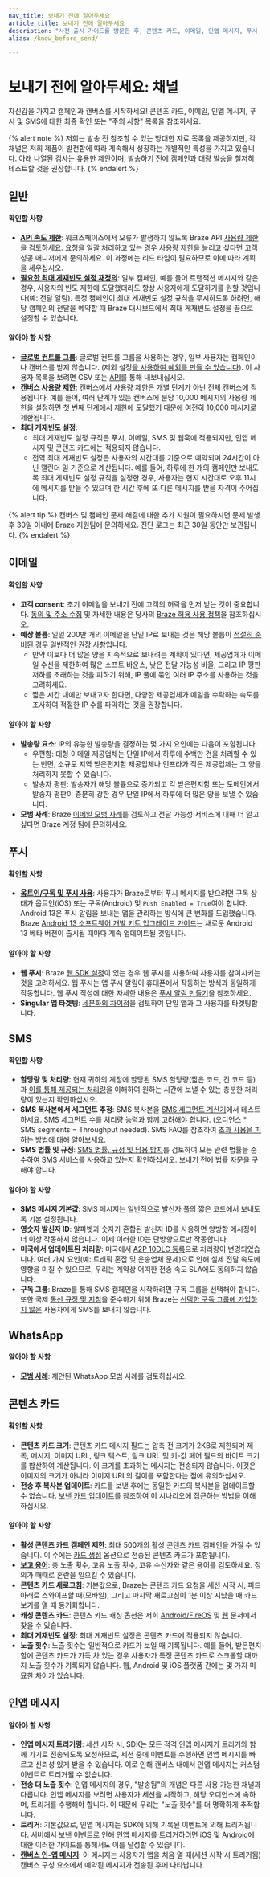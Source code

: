 ```yaml
---
nav_title: 보내기 전에 알아두세요
article_title: 보내기 전에 알아두세요
description: "사전 출시 가이드를 방문한 후, 콘텐츠 카드, 이메일, 인앱 메시지, 푸시 및 SMS에 대한 최종 확인 목록 또는 '주의 사항'을 참조하세요."
alias: /know_before_send/

---
```


# 보내기 전에 알아두세요: 채널

자신감을 가지고 캠페인과 캔버스를 시작하세요! 콘텐츠 카드, 이메일, 인앱 메시지, 푸시 및 SMS에 대한 최종 확인 또는 "주의 사항" 목록을 참조하세요.

{% alert note %}
저희는 발송 전 참조할 수 있는 방대한 자료 목록을 제공하지만, 각 채널은 저희 제품이 발전함에 따라 계속해서 성장하는 개별적인 특성을 가지고 있습니다. 아래 나열된 검사는 유용한 제안이며, 발송하기 전에 캠페인과 대량 발송을 철저히 테스트할 것을 권장합니다.
{% endalert %}

## 일반

#### 확인할 사항
- [**API 속도 제한**](https://braze.com/resources/articles/whats-rate-limiting): 워크스페이스에서 오류가 발생하지 않도록 Braze API [사용량 제한]({{site.baseurl}}/api/api_limits/)을 검토하세요. 요청을 일괄 처리하고 있는 경우 사용량 제한을 늘리고 싶다면 고객 성공 매니저에게 문의하세요. 이 과정에는 리드 타임이 필요하므로 이에 따라 계획을 세우십시오.
- [**필요한 최대 게재빈도 설정 재정의**]({{site.baseurl}}/user_guide/engagement_tools/campaigns/building_campaigns/rate-limiting/#frequency-capping): 일부 캠페인, 예를 들어 트랜잭션 메시지와 같은 경우, 사용자의 빈도 제한에 도달했더라도 항상 사용자에게 도달하기를 원할 것입니다(예: 전달 알림). 특정 캠페인이 최대 게재빈도 설정 규칙을 무시하도록 하려면, 해당 캠페인의 전달을 예약할 때 Braze 대시보드에서 최대 게재빈도 설정을 끔으로 설정할 수 있습니다.

#### 알아야 할 사항
- [**글로벌 컨트롤 그룹**]({{site.baseurl}}/user_guide/engagement_tools/testing/global_control_group#global-control-group): 글로벌 컨트롤 그룹을 사용하는 경우, 일부 사용자는 캠페인이나 캔버스를 받지 않습니다. (제외 설정[을 사용하여 예외를 만들 수 있습니다]({{site.baseurl}}/user_guide/engagement_tools/testing/global_control_group/#step-3-assign-exclusion-settings)). 이 사용자 목록을 보려면 CSV 또는 [API]({{site.baseurl}}/api/endpoints/export/user_data/post_users_global_control_group/)를 통해 내보내십시오.
- [**캔버스 사용량 제한**]({{site.baseurl}}/user_guide/engagement_tools/campaigns/building_campaigns/rate-limiting/#rate-limiting): 캔버스에서 사용량 제한은 개별 단계가 아닌 전체 캔버스에 적용됩니다. 예를 들어, 여러 단계가 있는 캔버스에 분당 10,000 메시지의 사용량 제한을 설정하면 첫 번째 단계에서 제한에 도달했기 때문에 여전히 10,000 메시지로 제한됩니다.
- **최대 게재빈도 설정**: 
  - 최대 게재빈도 설정 규칙은 푸시, 이메일, SMS 및 웹훅에 적용되지만, 인앱 메시지 및 콘텐츠 카드에는 적용되지 않습니다.
  - 전역 최대 게재빈도 설정은 사용자의 시간대를 기준으로 예약되며 24시간이 아닌 캘린더 일 기준으로 계산됩니다. 예를 들어, 하루에 한 개의 캠페인만 보내도록 최대 게재빈도 설정 규칙을 설정한 경우, 사용자는 현지 시간대로 오후 11시에 메시지를 받을 수 있으며 한 시간 후에 또 다른 메시지를 받을 자격이 주어집니다.

{% alert tip %}
캔버스 및 캠페인 문제 해결에 대한 추가 지원이 필요하시면 문제 발생 후 30일 이내에 Braze 지원팀에 문의하세요. 진단 로그는 최근 30일 동안만 보관됩니다.
{% endalert %}

## 이메일

#### 확인할 사항
- **고객 consent**: 초기 이메일을 보내기 전에 고객의 허락을 먼저 받는 것이 중요합니다. [동의 및 주소 수집]({{site.baseurl}}/user_guide/onboarding_with_braze/email_setup/consent_and_address_collection/) 및 자세한 내용은 당사의 [Braze 허용 사용 정책](https://www.braze.com/company/legal/aup)을 참조하십시오.
- **예상 볼륨**: 일일 200만 개의 이메일을 단일 IP로 보내는 것은 해당 볼륨이 [적절히 준비된]({{site.baseurl}}/user_guide/onboarding_with_braze/email_setup/ip_warming#ip-warming) 경우 일반적인 권장 사항입니다. 
  - 만약 이보다 더 많은 양을 지속적으로 보내려는 계획이 있다면, 제공업체가 이메일 수신을 제한하여 많은 소프트 바운스, 낮은 전달 가능성 비율, 그리고 IP 평판 저하를 초래하는 것을 피하기 위해, IP 풀에 묶인 여러 IP 주소를 사용하는 것을 고려하세요. 
  - 짧은 시간 내에만 보내고자 한다면, 다양한 제공업체가 메일을 수락하는 속도를 조사하여 적절한 IP 수를 파악하는 것을 권장합니다. 

#### 알아야 할 사항
- **발송량 요소**: IP의 유능한 발송량을 결정하는 몇 가지 요인에는 다음이 포함됩니다.
  - 우편함: 대형 이메일 제공업체는 단일 IP에서 하루에 수백만 건을 처리할 수 있는 반면, 소규모 지역 받은편지함 제공업체나 인프라가 작은 제공업체는 그 양을 처리하지 못할 수 있습니다.
  - 발송자 평판: 발송자가 해당 볼륨으로 증가되고 각 받은편지함 또는 도메인에서 발송자 평판이 충분히 강한 경우 단일 IP에서 하루에 더 많은 양을 보낼 수 있습니다.
- **모범 사례**: Braze [이메일 모범 사례]({{site.baseurl}}/user_guide/message_building_by_channel/email/best_practices)를 검토하고 전달 가능성 서비스에 대해 더 알고 싶다면 Braze 계정 팀에 문의하세요.

## 푸시

#### 확인할 사항
- [**옵트인/구독 및 푸시 사용**]({{site.baseurl}}/user_guide/message_building_by_channel/push/users_and_subscriptions/): 사용자가 Braze로부터 푸시 메시지를 받으려면 구독 상태가 옵트인(iOS) 또는 구독(Android) 및 `Push Enabled = True`여야 합니다. Android 13은 푸시 알림을 보내는 앱을 관리하는 방식에 큰 변화를 도입했습니다. Braze [Android 13 소프트웨어 개발 키트 업그레이드 가이드]({{site.baseurl}}/developer_guide/platform_integration_guides/android/android_13/)는 새로운 Android 13 베타 버전이 출시될 때마다 계속 업데이트될 것입니다.

#### 알아야 할 사항
- **웹 푸시**: Braze [웹 SDK 설정]({{site.baseurl}}/user_guide/message_building_by_channel/push/web)이 있는 경우 웹 푸시를 사용하여 사용자를 참여시키는 것을 고려하세요. 웹 푸시는 앱 푸시 알림이 휴대폰에서 작동하는 방식과 동일하게 작동합니다. 웹 푸시 작성에 대한 자세한 내용은 [푸시 알림 만들기]({{site.baseurl}}/user_guide/message_building_by_channel/push/creating_a_push_message/#creating-a-push-message)을 참조하세요.
- **Singular 앱 타겟팅**: [세분화의 차이점]({{site.baseurl}}/developer_guide/platform_wide/app_group_configuration/#targeting-a-singular-app)을 검토하여 단일 앱과 그 사용자를 타겟팅합니다.

## SMS

#### 확인할 사항
- **할당량 및 처리량**: 현재 귀하의 계정에 할당된 SMS 할당량(짧은 코드, 긴 코드 등)과 [이를 통해 제공되는 처리량]({{site.baseurl}}/user_guide/message_building_by_channel/sms/sms_setup/short_and_long_codes/)을 이해하여 원하는 시간에 보낼 수 있는 충분한 처리량이 있는지 확인하십시오.
- **SMS 복사본에서 세그먼트 추정**: SMS 복사본을 [SMS 세그먼트 계산기]({{site.baseurl}}/user_guide/message_building_by_channel/sms/campaign/segments/#things-to-keep-in-mind-as-you-create-your-copy)에서 테스트하세요. SMS 세그먼트 수를 처리량 능력과 함께 고려해야 합니다. (오디언스 * SMS segments = Throughput needed). SMS FAQ를 참조하여 [초과 사용을 피하는 방법]({{site.baseurl}}/user_guide/message_building_by_channel/sms/faqs/#how-can-i-avoid-overages)에 대해 알아보세요.
- **SMS 법률 및 규정**: [SMS 법률, 규정 및 남용 방지]({{site.baseurl}}/user_guide/message_building_by_channel/sms/sms_laws_and_regulations/)를 검토하여 모든 관련 법률을 준수하여 SMS 서비스를 사용하고 있는지 확인하십시오. 보내기 전에 법률 자문을 구해야 합니다.

#### 알아야 할 사항
- **SMS 메시지 기본값**: SMS 메시지는 일반적으로 발신자 풀의 짧은 코드에서 보내도록 기본 설정됩니다.
- **영숫자 발신자 ID**: 알파벳과 숫자가 혼합된 발신자 ID를 사용하면 양방향 메시징이 더 이상 작동하지 않습니다. 이제 이러한 ID는 단방향으로만 작동합니다.
- **미국에서 업데이트된 처리량**: 미국에서 [A2P 10DLC 등록](https://support.twilio.com/hc/en-us/articles/1260803225669-Message-throughput-MPS-and-Trust-Scores-for-A2P-10DLC-in-the-US)으로 처리량이 변경되었습니다. 여러 가지 요인(예: 트래픽 혼잡 및 운송업체 문제)으로 인해 실제 전달 속도에 영향을 미칠 수 있으므로, 우리는 계약상 어떠한 전송 속도 SLA에도 동의하지 않습니다.
- **구독 그룹**: Braze를 통해 SMS 캠페인을 시작하려면 구독 그룹을 선택해야 합니다. 또한 국제 [통신 규정 및 지침]({{site.baseurl}}/user_guide/message_building_by_channel/sms/sms_laws_and_regulations/)을 준수하기 위해 Braze는 [선택한 구독 그룹에 가입하지 않은]({{site.baseurl}}/user_guide/message_building_by_channel/sms/sms_subscription_group/#how-to-check-a-users-sms-subscription-group) 사용자에게 SMS를 보내지 않습니다.

## WhatsApp

#### 알아야 할 사항

- [**모범 사례**]({{site.baseurl}}/user_guide/message_building_by_channel/whatsapp/whatsapp_best_practices/): 제안된 WhatsApp 모범 사례를 검토하십시오.

## 콘텐츠 카드

#### 확인할 사항
- **콘텐츠 카드 크기**: 콘텐츠 카드 메시지 필드는 압축 전 크기가 2KB로 제한되며 제목, 메시지, 이미지 URL, 링크 텍스트, 링크 URL 및 키-값 페어 필드의 바이트 크기를 합산하여 계산됩니다. 이 크기를 초과하는 메시지는 전송되지 않습니다. 이것은 이미지의 크기가 아니라 이미지 URL의 길이를 포함한다는 점에 유의하십시오.
- **전송 후 복사본 업데이트**: 카드를 보낸 후에는 동일한 카드의 복사본을 업데이트할 수 없습니다. [보낸 카드 업데이트]({{site.baseurl}}/user_guide/message_building_by_channel/content_cards/create/#updating-sent-cards)를 참조하여 이 시나리오에 접근하는 방법을 이해하십시오.

#### 알아야 할 사항
- **활성 콘텐츠 카드 캠페인 제한**: 최대 500개의 활성 콘텐츠 카드 캠페인을 가질 수 있습니다. 이 수에는 [카드 생성]({{site.baseurl}}/user_guide/message_building_by_channel/content_cards/create/card_creation/) 옵션으로 전송된 콘텐츠 카드가 포함됩니다.  
- [**보고 용어**]({{site.baseurl}}/user_guide/message_building_by_channel/content_cards/reporting/): 총 노출 횟수, 고유 노출 횟수, 고유 수신자와 같은 용어를 검토하세요. 정의가 때때로 혼란을 일으킬 수 있습니다.
- **콘텐츠 카드 새로고침**: 기본값으로, Braze는 콘텐츠 카드 요청을 세션 시작 시, 피드 아래로 스와이프할 때(모바일), 그리고 마지막 새로고침이 1분 이상 지났을 때 카드 보기를 열 때 동기화합니다.
- **캐싱 콘텐츠 카드**: 콘텐츠 카드 캐싱 옵션은 저희 [Android/FireOS]({{site.baseurl}}/developer_guide/platform_integration_guides/android/content_cards/customization/custom_styling/#customizing-card-rendering-for-android) 및 [웹](https://js.appboycdn.com/web-sdk/latest/doc/modules/appboy.html#getcachedcontentcards) 문서에서 찾을 수 있습니다. 
- **최대 게재빈도 설정**: 최대 게재빈도 설정은 콘텐츠 카드에 적용되지 않습니다.
- **노출 횟수**: 노출 횟수는 일반적으로 카드가 보일 때 기록됩니다. 예를 들어, 받은편지함에 콘텐츠 카드가 가득 차 있는 경우 사용자가 특정 콘텐츠 카드로 스크롤할 때까지 노출 횟수가 기록되지 않습니다. 웹, Android 및 iOS 플랫폼 간에는 몇 가지 미묘한 차이가 있습니다.  

## 인앱 메시지

#### 알아야 할 사항
- **인앱 메시지 트리거링**: 세션 시작 시, SDK는 모든 적격 인앱 메시지가 트리거와 함께 기기로 전송되도록 요청하므로, 세션 중에 이벤트를 수행하면 인앱 메시지를 빠르고 신뢰성 있게 받을 수 있습니다. 이로 인해 캔버스 내에서 인앱 메시지는 커스텀 이벤트로 트리거될 수 없습니다.
- **전송 대 노출 횟수**: 인앱 메시지의 경우, "발송됨"의 개념은 다른 사용 가능한 채널과 다릅니다. 인앱 메시지를 보려면 사용자가 세션을 시작하고, 해당 오디언스에 속하며, 트리거를 수행해야 합니다. 이 때문에 우리는 "노출 횟수"를 더 명확하게 추적합니다.
- **트리거**: 기본값으로, 인앱 메시지는 SDK에 의해 기록된 이벤트에 의해 트리거됩니다. 서버에서 보낸 이벤트로 인해 인앱 메시지를 트리거하려면 [iOS]({{site.baseurl}}/developer_guide/platform_integration_guides/swift/in-app_messaging/customization/custom_triggering/) 및 [Android]({{site.baseurl}}/developer_guide/platform_integration_guides/android/in-app_messaging/customization)에 대한 이러한 가이드를 통해서도 이를 달성할 수 있습니다.
- [**캔버스 인-앱 메시지**]({{site.baseurl}}/user_guide/engagement_tools/canvas/create_a_canvas/in-app_messages_in_canvas/#advancement-behavior-options): 이 메시지는 사용자가 앱을 처음 열 때(세션 시작 시 트리거됨) 캔버스 구성 요소에서 예약된 메시지가 전송된 후에 나타납니다.
